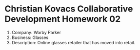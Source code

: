 # Christian Kovacs Collaborative Development Homework 02
1. Company: Warby Parker
2. Business: Glasses
3. Description: Online glasses retailer that has moved into retail.